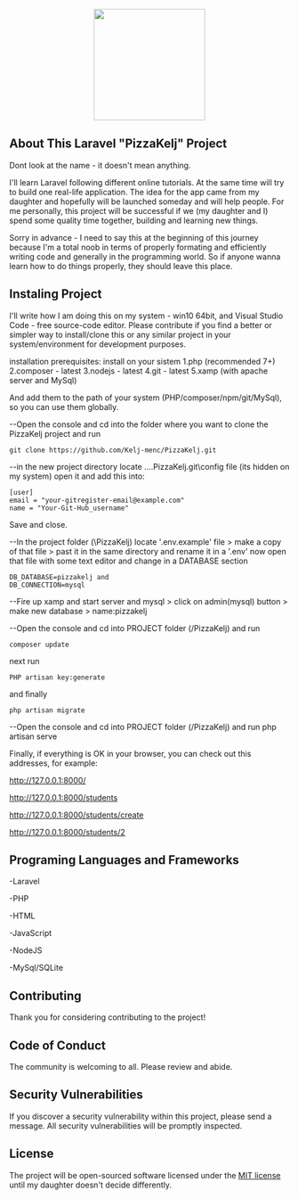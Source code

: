 <p align="center"><a href="https://laravel.com" target="_blank"><img src="https://i.imgur.com/YzXshIh.png" width="200" high="200"></a></p>

## About This Laravel "PizzaKelj" Project

Dont look at the name - it doesn't mean anything.

I'll learn Laravel following different online tutorials. At the same time will try to build one real-life application. The idea for the app came from my daughter and hopefully will be launched someday and will help people. For me personally, this project will be successful if we (my daughter and I) spend some quality time together, building and learning new things.

Sorry in advance - I need to say this at the beginning of this journey because I'm a total noob in terms of properly formating and efficiently writing code and generally in the programming world. So if anyone wanna learn how to do things properly, they should leave this place. 


## Instaling Project
I'll write how I am doing this on my system - win10 64bit, and Visual Studio Code - free source-code editor. Please contribute if you find a better or simpler way to install/clone this or any similar project in your system/environment for development purposes.

installation prerequisites:
install on your sistem 
    1.php (recommended 7+)
    2.composer - latest
    3.nodejs - latest
    4.git - latest
    5.xamp (with apache server and MySql)    
    
And add them to the path of your system (PHP/composer/npm/git/MySql), so you can use them globally.

--Open the console and cd into the folder where you want to clone the PizzaKelj project and run


    git clone https://github.com/Kelj-menc/PizzaKelj.git
    
--in the new project directory locate ....PizzaKelj\.git\config file (its hidden on my system) open it and
    add this into:
    
    [user]
    email = "your-gitregister-email@example.com"
    name = "Your-Git-Hub_username"
    
Save and close.
    
    
--In the project folder (\PizzaKelj) locate '.env.example' file > make a copy of that file  > past it in the same directory and rename it in a '.env' now open that file with some text editor and change in a DATABASE section 


    DB_DATABASE=pizzakelj and 
    DB_CONNECTION=mysql

--Fire up xamp and start server and mysql > click on admin(mysql) button > make new database > name:pizzakelj
    
--Open the console and cd into PROJECT folder (/PizzaKelj) and run


    composer update
    
next run

    PHP artisan key:generate
    
and finally

    php artisan migrate

--Open the console and cd into PROJECT folder (/PizzaKelj) and run
    php artisan serve
    
Finally, if everything is OK in your browser, you can check out this addresses, for example:


http://127.0.0.1:8000/

http://127.0.0.1:8000/students

http://127.0.0.1:8000/students/create

http://127.0.0.1:8000/students/2


## Programing Languages and Frameworks

-Laravel

-PHP

-HTML

-JavaScript

-NodeJS

-MySql/SQLite


## Contributing

Thank you for considering contributing to the project!

## Code of Conduct

The community is welcoming to all. Please review and abide.

## Security Vulnerabilities

If you discover a security vulnerability within this project, please send a message. All security vulnerabilities will be promptly inspected.

## License

The project will be open-sourced software licensed under the [MIT license](https://opensource.org/licenses/MIT) until my daughter doesn't decide differently.
